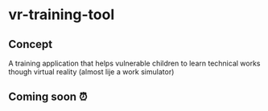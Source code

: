 # vr-training-tool

## Concept
A training application that helps vulnerable children to learn technical works though virtual reality (almost lije a work simulator)

## Coming soon ⏰
